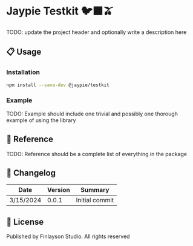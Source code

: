 # Jaypie Testkit 🐦‍⬛🫒

TODO: update the project header and optionally write a description here

## 📋 Usage

### Installation

```bash
npm install --save-dev @jaypie/testkit
```

### Example

TODO: Example should include one trivial and possibly one thorough example of using the library

## 📖 Reference

TODO: Reference should be a complete list of everything in the package

## 📝 Changelog

| Date       | Version | Summary        |
| ---------- | ------- | -------------- |
|  3/15/2024 |   0.0.1 | Initial commit |

## 📜 License

Published by Finlayson Studio. All rights reserved
